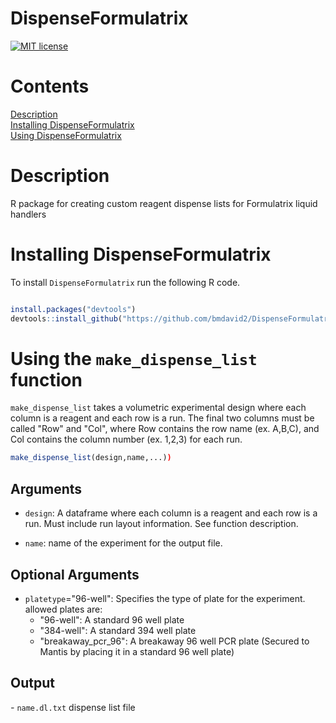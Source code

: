 # DispenseFormulatrix
[![MIT license](https://img.shields.io/badge/license-MIT-green.svg)](https://github.com/bmdavid2/nsrgenomes/blob/main/LICENSE)
# Contents 
[Description](#description) \
[Installing DispenseFormulatrix](#installing-nsrgenomes) \
[Using DispenseFormulatrix](#using-nsrgenomes) 


# Description 
R package for creating custom reagent dispense lists for Formulatrix liquid handlers 


# Installing DispenseFormulatrix
To install `DispenseFormulatrix` run the following R code.   

```R

install.packages("devtools")
devtools::install_github("https://github.com/bmdavid2/DispenseFormulatrix")
```

# Using the `make_dispense_list` function
`make_dispense_list` takes a volumetric experimental design where each column is a reagent and each row is a run. The final two columns must be called "Row" and "Col", where Row contains the row name (ex. A,B,C), and Col contains the column number (ex. 1,2,3) for each run.  
```R 
make_dispense_list(design,name,...))
```
## Arguments 
* `design`: A dataframe where each column is a reagent and each row is a run. Must include run layout information. See function description. 

* `name`: name of the experiment for the output file.

## Optional Arguments
 * `platetype`="96-well": Specifies the type of plate for the experiment.
 allowed plates are: 
    - "96-well": A standard 96 well plate 
    - "384-well": A standard 394 well plate
    - "breakaway_pcr_96": A breakaway 96 well PCR plate (Secured to Mantis by placing it in a standard 96 well plate)



 
## Output 


*-* `name.dl.txt` dispense list file 

 